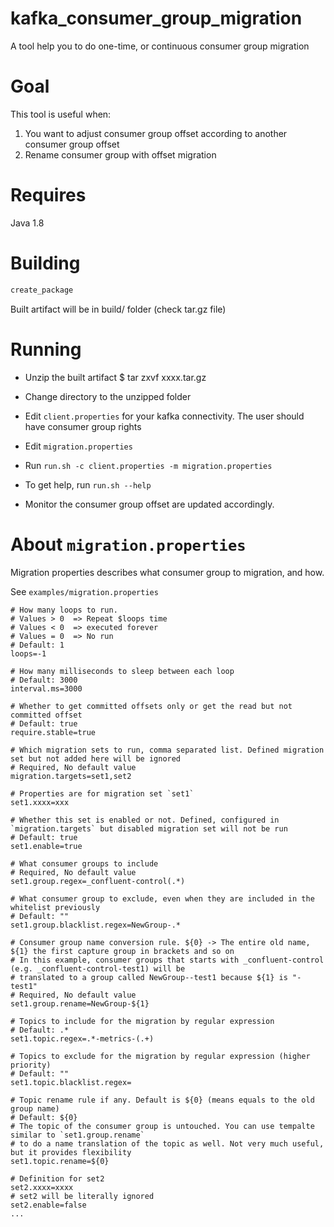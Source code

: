 # kafka_consumer_group_migration
A tool help you to do one-time, or continuous consumer group migration


# Goal
This tool is useful when:
1. You want to adjust consumer group offset according to another consumer group offset
2. Rename consumer group with offset migration

# Requires
Java 1.8

# Building
```bash
create_package
```

Built artifact will be in build/ folder (check tar.gz file)

# Running
- Unzip the built artifact
  $ tar zxvf xxxx.tar.gz

- Change directory to the unzipped folder

- Edit `client.properties` for your kafka connectivity. The user should have consumer group rights

- Edit `migration.properties`
  
- Run `run.sh -c client.properties -m migration.properties`

- To get help, run `run.sh --help`

- Monitor the consumer group offset are updated accordingly.

# About `migration.properties`

Migration properties describes what consumer group to migration, and how.

See `examples/migration.properties`

```properties
# How many loops to run. 
# Values > 0  => Repeat $loops time
# Values < 0  => executed forever
# Values = 0  => No run
# Default: 1
loops=-1

# How many milliseconds to sleep between each loop
# Default: 3000
interval.ms=3000

# Whether to get committed offsets only or get the read but not committed offset
# Default: true
require.stable=true

# Which migration sets to run, comma separated list. Defined migration set but not added here will be ignored
# Required, No default value
migration.targets=set1,set2

# Properties are for migration set `set1`
set1.xxxx=xxx

# Whether this set is enabled or not. Defined, configured in `migration.targets` but disabled migration set will not be run
# Default: true
set1.enable=true

# What consumer groups to include
# Required, No default value
set1.group.regex=_confluent-control(.*)

# What consumer group to exclude, even when they are included in the whitelist previously
# Default: ""
set1.group.blacklist.regex=NewGroup-.*

# Consumer group name conversion rule. ${0} -> The entire old name, ${1} the first capture group in brackets and so on
# In this example, consumer groups that starts with _confluent-control (e.g. _confluent-control-test1) will be 
# translated to a group called NewGroup--test1 because ${1} is "-test1"
# Required, No default value
set1.group.rename=NewGroup-${1}

# Topics to include for the migration by regular expression
# Default: .*
set1.topic.regex=.*-metrics-(.+)

# Topics to exclude for the migration by regular expression (higher priority)
# Default: ""
set1.topic.blacklist.regex=

# Topic rename rule if any. Default is ${0} (means equals to the old group name)
# Default: ${0}
# The topic of the consumer group is untouched. You can use tempalte similar to `set1.group.rename`
# to do a name translation of the topic as well. Not very much useful, but it provides flexibility
set1.topic.rename=${0}

# Definition for set2
set2.xxxx=xxxx
# set2 will be literally ignored
set2.enable=false
...
```
